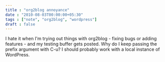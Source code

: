 ```yaml
---
title : "org2blog annoyance"
date : "2010-08-03T00:00:00+05:30"
tags : ["note", "org2blog", "wordpress"]
draft : false
---
```


I hate it when I'm trying out things with org2blog - fixing bugs
or adding features - and my testing buffer gets posted. Why do I
keep passing the prefix argument with C-u? I should probably
work with a local instance of WordPress.
